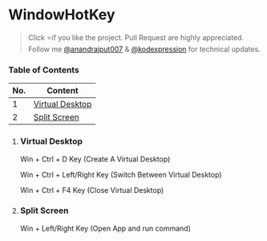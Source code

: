 # WindowHotKey

> Click :star:if you like the project. Pull Request are highly appreciated. Follow me [@anandrajput007](https://twitter.com/anandrajput007) &amp; [@kodexpression](https://twitter.com/kodexpression) for technical updates.

### Table of Contents

| No. | Content |
| --- | --------- |
|1  | [Virtual Desktop](#Virtual-Desktop) |
|2  | [Split Screen](#Split-Screen) |

1. ### Virtual Desktop
    Win + Ctrl + D Key (Create A Virtual Desktop)

    Win + Ctrl + Left/Right Key (Switch Between Virtual Desktop)

    Win + Ctrl + F4 Key (Close Virtual Desktop)

2. ### Split Screen
    Win + Left/Right Key (Open App and run command)
    
